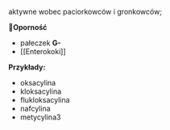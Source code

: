 aktywne wobec paciorkowców i gronkowców; 

🚨**Oporność**
- pałeczek **G-**
-  [[Enterokoki]]

**Przykłady:**
- oksacylina
- kloksacylina
- flukloksacylina
- nafcylina
- metycylina3